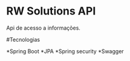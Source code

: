 # RW Solutions API

Api de acesso a informações.

#Tecnologias

*Spring Boot
*JPA
*Spring security
*Swagger

